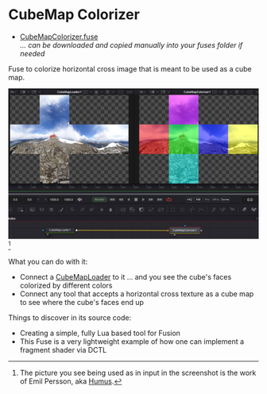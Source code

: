 # CubeMap Colorizer

- [CubeMapColorizer.fuse](CubeMapColorizer.fuse) <br />*... can be downloaded and copied manually into your fuses folder if needed*


Fuse to colorize horizontal cross image that is meant to be used as a cube map.

![cml](CubeMapColorizer.jpg)[^Ryfjallet]

[^Ryfjallet]: The picture you see being used as in input in the screenshot is the work of Emil Persson, aka [Humus](http://www.humus.name).


What you can do with it:
- Connect a [CubeMapLoader](CubeMapLoader.md) to it ... and you see the cube's faces colorized by different colors
- Connect any tool that accepts a horizontal cross texture as a cube map to see where the cube's faces end up


Things to discover in its source code:
- Creating a simple, fully Lua based tool for Fusion
- This Fuse is a very lightweight example of how one can implement a fragment shader via DCTL
